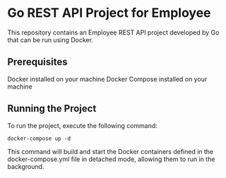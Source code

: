 # Go REST API Project for Employee
This repository contains an Employee REST API project developed by Go that can be run using Docker.

## Prerequisites
Docker installed on your machine
Docker Compose installed on your machine

## Running the Project
To run the project, execute the following command:

`docker-compose up -d`

This command will build and start the Docker containers defined in the docker-compose.yml file in detached mode, allowing them to run in the background.
